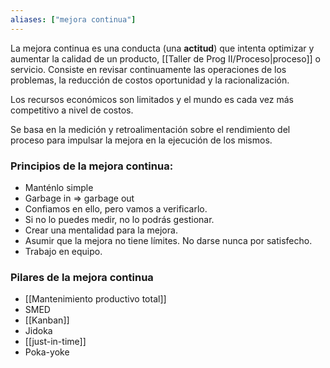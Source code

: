```yaml
---
aliases: ["mejora continua"]
---
```

La mejora continua es una conducta (una **actitud**) que intenta optimizar y aumentar la calidad de un producto, [[Taller de Prog II/Proceso|proceso]] o servicio. Consiste en revisar continuamente las operaciones de los problemas, la reducción de costos oportunidad y la racionalización.

Los recursos económicos son limitados y el mundo es cada vez más competitivo a nivel de costos.

Se basa en la medición y retroalimentación sobre el rendimiento del proceso para impulsar la mejora en la ejecución de los mismos.

### Principios de la mejora continua:
- Manténlo simple
- Garbage in => garbage out
- Confiamos en ello, pero vamos a verificarlo.
- Si no lo puedes medir, no lo podrás gestionar. 
- Crear una mentalidad para la mejora. 
- Asumir que la mejora no tiene límites. No darse nunca por satisfecho. 
- Trabajo en equipo.

### Pilares de la mejora continua
- [[Mantenimiento productivo total]]
- SMED
- [[Kanban]]
- Jidoka
- [[just-in-time]]
- Poka-yoke
